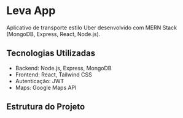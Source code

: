 # Leva App

Aplicativo de transporte estilo Uber desenvolvido com MERN Stack (MongoDB, Express, React, Node.js).

## Tecnologias Utilizadas

- Backend: Node.js, Express, MongoDB
- Frontend: React, Tailwind CSS
- Autenticação: JWT
- Maps: Google Maps API

## Estrutura do Projeto
